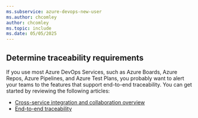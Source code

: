 ```yaml
---
ms.subservice: azure-devops-new-user
ms.author: chcomley
author: chcomley
ms.topic: include
ms.date: 05/05/2025
---
```


## Determine traceability requirements

If you use most Azure DevOps Services, such as Azure Boards, Azure Repos, Azure Pipelines, and Azure Test Plans, you probably want to alert your teams to the features that support end-to-end traceability. You can get started by reviewing the following articles:

- [Cross-service integration and collaboration overview](../../cross-service/cross-service-overview.md)
- [End-to-end traceability](../..//cross-service/end-to-end-traceability.md)